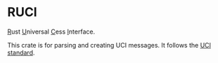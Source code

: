 # RUCI

<ins>R</ins>ust <ins>U</ins>niversal <ins>C</ins>ess <ins>I</ins>nterface.

This crate is for parsing and creating UCI messages.
It follows the [UCI standard](https://backscattering.de/chess/uci).